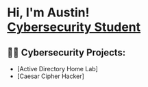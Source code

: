 <h1>Hi, I'm Austin! <br/><a href="https://www.linkedin.com/in/austin-urbanski/">Cybersecurity Student</a>

<h2>👨‍💻 Cybersecurity Projects:</h2>

- [Active Directory Home Lab]
- [Caesar Cipher Hacker]
